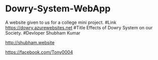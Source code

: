 # Dowry-System-WebApp
A website given to us for a college mini project.
#Link 
https://dowry.azurewebsites.net
#Title 
Effects of Dowry System on our Society.
#Devloper
Shubham Kumar

http://shubham.website

https://facebook.com/Tony0004